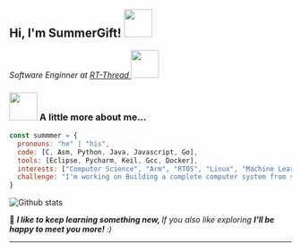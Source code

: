 <h2> Hi, I'm SummerGift! <img src="https://media.giphy.com/media/mGcNjsfWAjY5AEZNw6/giphy.gif" width="50"></h2>
<p><em>Software Enginner at  <a href="https://www.rt-thread.org/">RT-Thread  </a> <img src="https://media.giphy.com/media/fYSnHlufseco8Fh93Z/giphy.gif" width="50">
</em></p>

### <img src="https://media.giphy.com/media/VgCDAzcKvsR6OM0uWg/giphy.gif" width="50"> A little more about me...  



```javascript
const summmer = {
  pronouns: "he" | "his",
  code: [C, Asm, Python, Java, Javascript, Go],
  tools: [Eclipse, Pycharm, Keil, Gcc, Docker],
  interests: ["Computer Science", "Arm", "RTOS", "Linux", "Machine Learning"],
  challenge: "I'm working on Building a complete computer system from scratch."
}
```

![Github stats](https://github-readme-stats.vercel.app/api?username=SummerLife)

🤣 <em><b>I like to keep learning something new, </b> If you also like exploring  <b> I'll be happy to meet you more!</b> :)</em>


---
